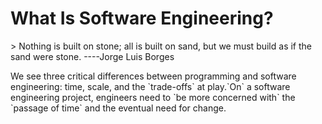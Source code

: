 # What Is Software Engineering?
<p> > Nothing is built on stone; all is built on sand, but we must build as if the sand were stone. ----Jorge Luis Borges </p>
We see three critical differences between programming and software engineering: time, scale, and the `trade-offs` at play.`On` a software engineering project, engineers need to `be more concerned with` the `passage of time` and the eventual need for change.
